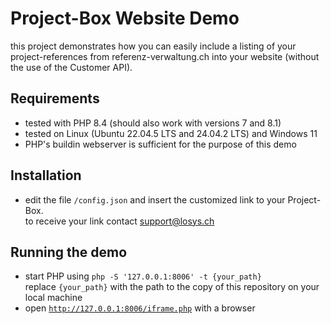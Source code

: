 # Project-Box Website Demo

this project demonstrates how you can easily include a listing of your project-references
from referenz-verwaltung.ch into your website (without the use of the Customer API).

## Requirements
- tested with PHP 8.4 (should also work with versions 7 and 8.1)
- tested on Linux (Ubuntu 22.04.5 LTS and 24.04.2 LTS) and Windows 11
- PHP's buildin webserver is sufficient for the purpose of this demo  

## Installation
- edit the file `/config.json` and insert the customized link to your Project-Box.  
  to receive your link contact [support@losys.ch](mailto:support@losys.ch)

## Running the demo
- start PHP using `php -S '127.0.0.1:8006' -t {your_path}`  
  replace `{your_path}` with the path to the copy of this repository on 
  your local machine
- open [`http://127.0.0.1:8006/iframe.php`](http://127.0.0.1:8006/iframe.php) with a browser